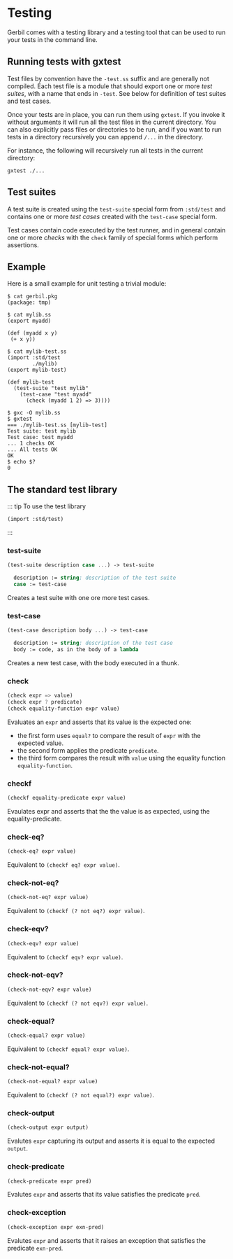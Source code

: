 # Testing

Gerbil comes with a testing library and a testing tool that can be used to run your tests
in the command line.

## Running tests with gxtest

Test files by convention have the `-test.ss` suffix and are generally not compiled.
Each test file is a module that should export one or more _test suites_, with a name that
ends in `-test`. See below for definition of test suites and test cases.

Once your tests are in place, you can run them using `gxtest`.
If you invoke it without arguments it will run all the test files in the current directory.
You can also explicitly pass files or directories to be run, and if you want to run tests
in a directory recursively you can append `/...` in the directory.

For instance, the following will recursively run all tests in the current directory:
```
gxtest ./...
```

## Test suites

A test suite is created using the `test-suite` special form from `:std/test` and contains one
or more _test cases_ created with the `test-case` special form.

Test cases contain code executed by the test runner, and in general contain one or more _checks_ with the `check` family of special forms which perform assertions.


## Example
Here is a small example for unit testing a trivial module:

```
$ cat gerbil.pkg
(package: tmp)

$ cat mylib.ss
(export myadd)

(def (myadd x y)
 (+ x y))

$ cat mylib-test.ss
(import :std/test
        ./mylib)
(export mylib-test)

(def mylib-test
  (test-suite "test mylib"
    (test-case "test myadd"
      (check (myadd 1 2) => 3))))

$ gxc -O mylib.ss
$ gxtest
=== ./mylib-test.ss [mylib-test]
Test suite: test mylib
Test case: test myadd
... 1 checks OK
... All tests OK
OK
$ echo $?
0
```


## The standard test library

::: tip To use the test library
```scheme
(import :std/test)
```
:::

### test-suite
```scheme
(test-suite description case ...) -> test-suite

  description := string; description of the test suite
  case := test-case
```

Creates a test suite with one ore more test cases.

### test-case
```scheme
(test-case description body ...) -> test-case

  description := string; description of the test case
  body := code, as in the body of a lambda
```

Creates a new test case, with the body executed in a thunk.

### check
```scheme
(check expr => value)
(check expr ? predicate)
(check equality-function expr value)
```

Evaluates an `expr` and asserts that its value is the expected one:
- the first form uses `equal?` to compare the result of `expr` with the expected value.
- the second form applies the predicate `predicate`.
- the third form compares the result with `value` using the equality function `equality-function`.


### checkf
```scheme
(checkf equality-predicate expr value)
```

Evaulates expr and asserts that the the value is as expected, using the equality-predicate.

### check-eq?
```scheme
(check-eq? expr value)
```

Equivalent to `(checkf eq? expr value)`.

### check-not-eq?
```scheme
(check-not-eq? expr value)
```

Equivalent to `(checkf (? not eq?) expr value)`.

### check-eqv?
```scheme
(check-eqv? expr value)
```

Equivalent to `(checkf eqv? expr value)`.


### check-not-eqv?
```scheme
(check-not-eqv? expr value)
```

Equivalent to `(checkf (? not eqv?) expr value)`.


### check-equal?
```scheme
(check-equal? expr value)
```

Equivalent to `(checkf equal? expr value)`.


### check-not-equal?
```scheme
(check-not-equal? expr value)
```

Equivalent to `(checkf (? not equal?) expr value)`.

### check-output
```scheme
(check-output expr output)
```

Evalutes `expr` capturing its output and asserts it is equal to the expected `output`.

### check-predicate
```scheme
(check-predicate expr pred)
```

Evalutes `expr` and asserts that its value satisfies the predicate `pred`.

### check-exception
```scheme
(check-exception expr exn-pred)
```

Evalutes `expr` and asserts that it raises an exception that satisfies the predicate `exn-pred`.
